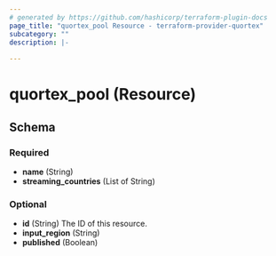 ```yaml
---
# generated by https://github.com/hashicorp/terraform-plugin-docs
page_title: "quortex_pool Resource - terraform-provider-quortex"
subcategory: ""
description: |-
  
---
```


# quortex_pool (Resource)





<!-- schema generated by tfplugindocs -->
## Schema

### Required

- **name** (String)
- **streaming_countries** (List of String)

### Optional

- **id** (String) The ID of this resource.
- **input_region** (String)
- **published** (Boolean)


